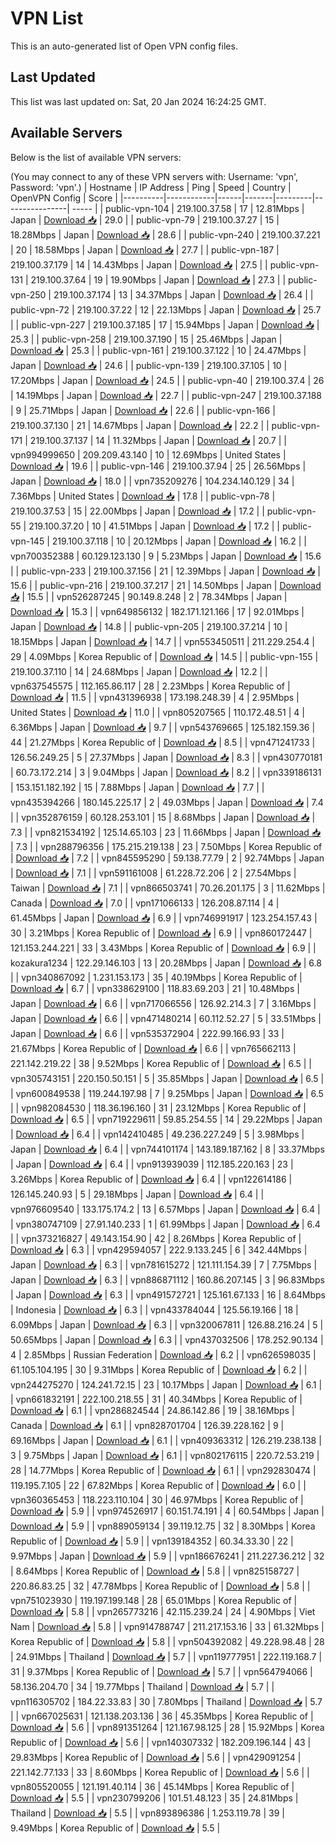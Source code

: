 # VPN List

This is an auto-generated list of Open VPN config files.

## Last Updated

This list was last updated on: Sat, 20 Jan 2024 16:24:25 GMT.

## Available Servers

Below is the list of available VPN servers:

(You may connect to any of these VPN servers with: Username: 'vpn', Password: 'vpn'.)
| Hostname | IP Address | Ping | Speed | Country | OpenVPN Config | Score |
|----------|------------|------|-------|---------|----------------| ----- |
| public-vpn-104 | 219.100.37.58 | 17 | 12.81Mbps | Japan | [Download 📥](./configs/server_0_JP.ovpn) | 29.0 |
| public-vpn-79 | 219.100.37.27 | 15 | 18.28Mbps | Japan | [Download 📥](./configs/server_1_JP.ovpn) | 28.6 |
| public-vpn-240 | 219.100.37.221 | 20 | 18.58Mbps | Japan | [Download 📥](./configs/server_2_JP.ovpn) | 27.7 |
| public-vpn-187 | 219.100.37.179 | 14 | 14.43Mbps | Japan | [Download 📥](./configs/server_3_JP.ovpn) | 27.5 |
| public-vpn-131 | 219.100.37.64 | 19 | 19.90Mbps | Japan | [Download 📥](./configs/server_4_JP.ovpn) | 27.3 |
| public-vpn-250 | 219.100.37.174 | 13 | 34.37Mbps | Japan | [Download 📥](./configs/server_5_JP.ovpn) | 26.4 |
| public-vpn-72 | 219.100.37.22 | 12 | 22.13Mbps | Japan | [Download 📥](./configs/server_6_JP.ovpn) | 25.7 |
| public-vpn-227 | 219.100.37.185 | 17 | 15.94Mbps | Japan | [Download 📥](./configs/server_7_JP.ovpn) | 25.3 |
| public-vpn-258 | 219.100.37.190 | 15 | 25.46Mbps | Japan | [Download 📥](./configs/server_8_JP.ovpn) | 25.3 |
| public-vpn-161 | 219.100.37.122 | 10 | 24.47Mbps | Japan | [Download 📥](./configs/server_9_JP.ovpn) | 24.6 |
| public-vpn-139 | 219.100.37.105 | 10 | 17.20Mbps | Japan | [Download 📥](./configs/server_10_JP.ovpn) | 24.5 |
| public-vpn-40 | 219.100.37.4 | 26 | 14.19Mbps | Japan | [Download 📥](./configs/server_11_JP.ovpn) | 22.7 |
| public-vpn-247 | 219.100.37.188 | 9 | 25.71Mbps | Japan | [Download 📥](./configs/server_12_JP.ovpn) | 22.6 |
| public-vpn-166 | 219.100.37.130 | 21 | 14.67Mbps | Japan | [Download 📥](./configs/server_13_JP.ovpn) | 22.2 |
| public-vpn-171 | 219.100.37.137 | 14 | 11.32Mbps | Japan | [Download 📥](./configs/server_14_JP.ovpn) | 20.7 |
| vpn994999650 | 209.209.43.140 | 10 | 12.69Mbps | United States | [Download 📥](./configs/server_15_US.ovpn) | 19.6 |
| public-vpn-146 | 219.100.37.94 | 25 | 26.56Mbps | Japan | [Download 📥](./configs/server_16_JP.ovpn) | 18.0 |
| vpn735209276 | 104.234.140.129 | 34 | 7.36Mbps | United States | [Download 📥](./configs/server_17_US.ovpn) | 17.8 |
| public-vpn-78 | 219.100.37.53 | 15 | 22.00Mbps | Japan | [Download 📥](./configs/server_18_JP.ovpn) | 17.2 |
| public-vpn-55 | 219.100.37.20 | 10 | 41.51Mbps | Japan | [Download 📥](./configs/server_19_JP.ovpn) | 17.2 |
| public-vpn-145 | 219.100.37.118 | 10 | 20.12Mbps | Japan | [Download 📥](./configs/server_20_JP.ovpn) | 16.2 |
| vpn700352388 | 60.129.123.130 | 9 | 5.23Mbps | Japan | [Download 📥](./configs/server_21_JP.ovpn) | 15.6 |
| public-vpn-233 | 219.100.37.156 | 21 | 12.39Mbps | Japan | [Download 📥](./configs/server_22_JP.ovpn) | 15.6 |
| public-vpn-216 | 219.100.37.217 | 21 | 14.50Mbps | Japan | [Download 📥](./configs/server_23_JP.ovpn) | 15.5 |
| vpn526287245 | 90.149.8.248 | 2 | 78.34Mbps | Japan | [Download 📥](./configs/server_24_JP.ovpn) | 15.3 |
| vpn649856132 | 182.171.121.166 | 17 | 92.01Mbps | Japan | [Download 📥](./configs/server_25_JP.ovpn) | 14.8 |
| public-vpn-205 | 219.100.37.214 | 10 | 18.15Mbps | Japan | [Download 📥](./configs/server_26_JP.ovpn) | 14.7 |
| vpn553450511 | 211.229.254.4 | 29 | 4.09Mbps | Korea Republic of | [Download 📥](./configs/server_27_KR.ovpn) | 14.5 |
| public-vpn-155 | 219.100.37.110 | 14 | 24.68Mbps | Japan | [Download 📥](./configs/server_28_JP.ovpn) | 12.2 |
| vpn637545575 | 112.165.86.117 | 28 | 2.23Mbps | Korea Republic of | [Download 📥](./configs/server_29_KR.ovpn) | 11.5 |
| vpn431396938 | 173.198.248.39 | 4 | 2.95Mbps | United States | [Download 📥](./configs/server_30_US.ovpn) | 11.0 |
| vpn805207565 | 110.172.48.51 | 4 | 6.36Mbps | Japan | [Download 📥](./configs/server_31_JP.ovpn) | 9.7 |
| vpn543769665 | 125.182.159.36 | 44 | 21.27Mbps | Korea Republic of | [Download 📥](./configs/server_32_KR.ovpn) | 8.5 |
| vpn471241733 | 126.56.249.25 | 5 | 27.37Mbps | Japan | [Download 📥](./configs/server_33_JP.ovpn) | 8.3 |
| vpn430770181 | 60.73.172.214 | 3 | 9.04Mbps | Japan | [Download 📥](./configs/server_34_JP.ovpn) | 8.2 |
| vpn339186131 | 153.151.182.192 | 15 | 7.88Mbps | Japan | [Download 📥](./configs/server_35_JP.ovpn) | 7.7 |
| vpn435394266 | 180.145.225.17 | 2 | 49.03Mbps | Japan | [Download 📥](./configs/server_36_JP.ovpn) | 7.4 |
| vpn352876159 | 60.128.253.101 | 15 | 8.68Mbps | Japan | [Download 📥](./configs/server_37_JP.ovpn) | 7.3 |
| vpn821534192 | 125.14.65.103 | 23 | 11.66Mbps | Japan | [Download 📥](./configs/server_38_JP.ovpn) | 7.3 |
| vpn288796356 | 175.215.219.138 | 23 | 7.50Mbps | Korea Republic of | [Download 📥](./configs/server_39_KR.ovpn) | 7.2 |
| vpn845595290 | 59.138.77.79 | 2 | 92.74Mbps | Japan | [Download 📥](./configs/server_40_JP.ovpn) | 7.1 |
| vpn591161008 | 61.228.72.206 | 2 | 27.54Mbps | Taiwan | [Download 📥](./configs/server_41_TW.ovpn) | 7.1 |
| vpn866503741 | 70.26.201.175 | 3 | 11.62Mbps | Canada | [Download 📥](./configs/server_42_CA.ovpn) | 7.0 |
| vpn171066133 | 126.208.87.114 | 4 | 61.45Mbps | Japan | [Download 📥](./configs/server_43_JP.ovpn) | 6.9 |
| vpn746991917 | 123.254.157.43 | 30 | 3.21Mbps | Korea Republic of | [Download 📥](./configs/server_44_KR.ovpn) | 6.9 |
| vpn860172447 | 121.153.244.221 | 33 | 3.43Mbps | Korea Republic of | [Download 📥](./configs/server_45_KR.ovpn) | 6.9 |
| kozakura1234 | 122.29.146.103 | 13 | 20.28Mbps | Japan | [Download 📥](./configs/server_46_JP.ovpn) | 6.8 |
| vpn340867092 | 1.231.153.173 | 35 | 40.19Mbps | Korea Republic of | [Download 📥](./configs/server_47_KR.ovpn) | 6.7 |
| vpn338629100 | 118.83.69.203 | 21 | 10.48Mbps | Japan | [Download 📥](./configs/server_48_JP.ovpn) | 6.6 |
| vpn717066556 | 126.92.214.3 | 7 | 3.16Mbps | Japan | [Download 📥](./configs/server_49_JP.ovpn) | 6.6 |
| vpn471480214 | 60.112.52.27 | 5 | 33.51Mbps | Japan | [Download 📥](./configs/server_50_JP.ovpn) | 6.6 |
| vpn535372904 | 222.99.166.93 | 33 | 21.67Mbps | Korea Republic of | [Download 📥](./configs/server_51_KR.ovpn) | 6.6 |
| vpn765662113 | 221.142.219.22 | 38 | 9.52Mbps | Korea Republic of | [Download 📥](./configs/server_52_KR.ovpn) | 6.5 |
| vpn305743151 | 220.150.50.151 | 5 | 35.85Mbps | Japan | [Download 📥](./configs/server_53_JP.ovpn) | 6.5 |
| vpn600849538 | 119.244.197.98 | 7 | 9.25Mbps | Japan | [Download 📥](./configs/server_54_JP.ovpn) | 6.5 |
| vpn982084530 | 118.36.196.160 | 31 | 23.12Mbps | Korea Republic of | [Download 📥](./configs/server_55_KR.ovpn) | 6.5 |
| vpn719229611 | 59.85.254.55 | 14 | 29.22Mbps | Japan | [Download 📥](./configs/server_56_JP.ovpn) | 6.4 |
| vpn142410485 | 49.236.227.249 | 5 | 3.98Mbps | Japan | [Download 📥](./configs/server_57_JP.ovpn) | 6.4 |
| vpn744101174 | 143.189.187.162 | 8 | 33.37Mbps | Japan | [Download 📥](./configs/server_58_JP.ovpn) | 6.4 |
| vpn913939039 | 112.185.220.163 | 23 | 3.26Mbps | Korea Republic of | [Download 📥](./configs/server_59_KR.ovpn) | 6.4 |
| vpn122614186 | 126.145.240.93 | 5 | 29.18Mbps | Japan | [Download 📥](./configs/server_60_JP.ovpn) | 6.4 |
| vpn976609540 | 133.175.174.2 | 13 | 6.57Mbps | Japan | [Download 📥](./configs/server_61_JP.ovpn) | 6.4 |
| vpn380747109 | 27.91.140.233 | 1 | 61.99Mbps | Japan | [Download 📥](./configs/server_62_JP.ovpn) | 6.4 |
| vpn373216827 | 49.143.154.90 | 42 | 8.26Mbps | Korea Republic of | [Download 📥](./configs/server_63_KR.ovpn) | 6.3 |
| vpn429594057 | 222.9.133.245 | 6 | 342.44Mbps | Japan | [Download 📥](./configs/server_64_JP.ovpn) | 6.3 |
| vpn781615272 | 121.111.154.39 | 7 | 7.75Mbps | Japan | [Download 📥](./configs/server_65_JP.ovpn) | 6.3 |
| vpn886871112 | 160.86.207.145 | 3 | 96.83Mbps | Japan | [Download 📥](./configs/server_66_JP.ovpn) | 6.3 |
| vpn491572721 | 125.161.67.133 | 16 | 8.64Mbps | Indonesia | [Download 📥](./configs/server_67_ID.ovpn) | 6.3 |
| vpn433784044 | 125.56.19.166 | 18 | 6.09Mbps | Japan | [Download 📥](./configs/server_68_JP.ovpn) | 6.3 |
| vpn320067811 | 126.88.216.24 | 5 | 50.65Mbps | Japan | [Download 📥](./configs/server_69_JP.ovpn) | 6.3 |
| vpn437032506 | 178.252.90.134 | 4 | 2.85Mbps | Russian Federation | [Download 📥](./configs/server_70_RU.ovpn) | 6.2 |
| vpn626598035 | 61.105.104.195 | 30 | 9.31Mbps | Korea Republic of | [Download 📥](./configs/server_71_KR.ovpn) | 6.2 |
| vpn244275270 | 124.241.72.15 | 23 | 10.17Mbps | Japan | [Download 📥](./configs/server_72_JP.ovpn) | 6.1 |
| vpn661832191 | 222.100.218.55 | 31 | 40.34Mbps | Korea Republic of | [Download 📥](./configs/server_73_KR.ovpn) | 6.1 |
| vpn286824544 | 24.86.142.86 | 19 | 38.16Mbps | Canada | [Download 📥](./configs/server_74_CA.ovpn) | 6.1 |
| vpn828701704 | 126.39.228.162 | 9 | 69.16Mbps | Japan | [Download 📥](./configs/server_75_JP.ovpn) | 6.1 |
| vpn409363312 | 126.219.238.138 | 3 | 9.75Mbps | Japan | [Download 📥](./configs/server_76_JP.ovpn) | 6.1 |
| vpn802176115 | 220.72.53.219 | 28 | 14.77Mbps | Korea Republic of | [Download 📥](./configs/server_77_KR.ovpn) | 6.1 |
| vpn292830474 | 119.195.7.105 | 22 | 67.82Mbps | Korea Republic of | [Download 📥](./configs/server_78_KR.ovpn) | 6.0 |
| vpn360365453 | 118.223.110.104 | 30 | 46.97Mbps | Korea Republic of | [Download 📥](./configs/server_79_KR.ovpn) | 5.9 |
| vpn974526917 | 60.151.74.191 | 4 | 60.54Mbps | Japan | [Download 📥](./configs/server_80_JP.ovpn) | 5.9 |
| vpn889059134 | 39.119.12.75 | 32 | 8.30Mbps | Korea Republic of | [Download 📥](./configs/server_81_KR.ovpn) | 5.9 |
| vpn139184352 | 60.34.33.30 | 22 | 9.97Mbps | Japan | [Download 📥](./configs/server_82_JP.ovpn) | 5.9 |
| vpn186676241 | 211.227.36.212 | 32 | 8.64Mbps | Korea Republic of | [Download 📥](./configs/server_83_KR.ovpn) | 5.8 |
| vpn825158727 | 220.86.83.25 | 32 | 47.78Mbps | Korea Republic of | [Download 📥](./configs/server_84_KR.ovpn) | 5.8 |
| vpn751023930 | 119.197.199.148 | 28 | 65.01Mbps | Korea Republic of | [Download 📥](./configs/server_85_KR.ovpn) | 5.8 |
| vpn265773216 | 42.115.239.24 | 24 | 4.90Mbps | Viet Nam | [Download 📥](./configs/server_86_VN.ovpn) | 5.8 |
| vpn914788747 | 211.217.153.16 | 33 | 61.32Mbps | Korea Republic of | [Download 📥](./configs/server_87_KR.ovpn) | 5.8 |
| vpn504392082 | 49.228.98.48 | 28 | 24.91Mbps | Thailand | [Download 📥](./configs/server_88_TH.ovpn) | 5.7 |
| vpn119777951 | 222.119.168.7 | 31 | 9.37Mbps | Korea Republic of | [Download 📥](./configs/server_89_KR.ovpn) | 5.7 |
| vpn564794066 | 58.136.204.70 | 34 | 19.77Mbps | Thailand | [Download 📥](./configs/server_90_TH.ovpn) | 5.7 |
| vpn116305702 | 184.22.33.83 | 30 | 7.80Mbps | Thailand | [Download 📥](./configs/server_91_TH.ovpn) | 5.7 |
| vpn667025631 | 121.138.203.136 | 36 | 45.35Mbps | Korea Republic of | [Download 📥](./configs/server_92_KR.ovpn) | 5.6 |
| vpn891351264 | 121.167.98.125 | 28 | 15.92Mbps | Korea Republic of | [Download 📥](./configs/server_93_KR.ovpn) | 5.6 |
| vpn140307332 | 182.209.196.144 | 43 | 29.83Mbps | Korea Republic of | [Download 📥](./configs/server_94_KR.ovpn) | 5.6 |
| vpn429091254 | 221.142.77.133 | 33 | 8.60Mbps | Korea Republic of | [Download 📥](./configs/server_95_KR.ovpn) | 5.6 |
| vpn805520055 | 121.191.40.114 | 36 | 45.14Mbps | Korea Republic of | [Download 📥](./configs/server_96_KR.ovpn) | 5.5 |
| vpn230799206 | 101.51.48.123 | 35 | 24.81Mbps | Thailand | [Download 📥](./configs/server_97_TH.ovpn) | 5.5 |
| vpn893896386 | 1.253.119.78 | 39 | 9.49Mbps | Korea Republic of | [Download 📥](./configs/server_98_KR.ovpn) | 5.5 |
